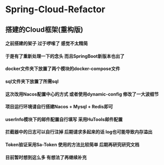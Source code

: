 # Spring-Cloud-Refactor
## 搭建的Cloud框架(重构版)
#### 之前搭建的架子 过于啰嗦了 感觉不太精简
#### 于是有了重新处理一下的念头 而且SpringBoot新版本也出了
#### docker文件夹下放置了两个模块的docker-compose文件
#### sql文件夹下放置了所需sql
#### 这次改用Nacos配置中心的方式 或者使用dynamic-config 修改了一大波细节
#### 项目运行环境请自行搭建Nacos + Mysql + Redis即可
#### userInfo模块下的邮件配置自行填写 采用HuTools邮件配置
#### 拦截器中的日志可以自行注掉 后期请求多起来的话 log也可能导致内存溢出
#### Token验证采用Sa-Token 使用的方法比较简单 后期再研究研究文档
#### 目前暂时想到这么多 有想法了再继续补充
